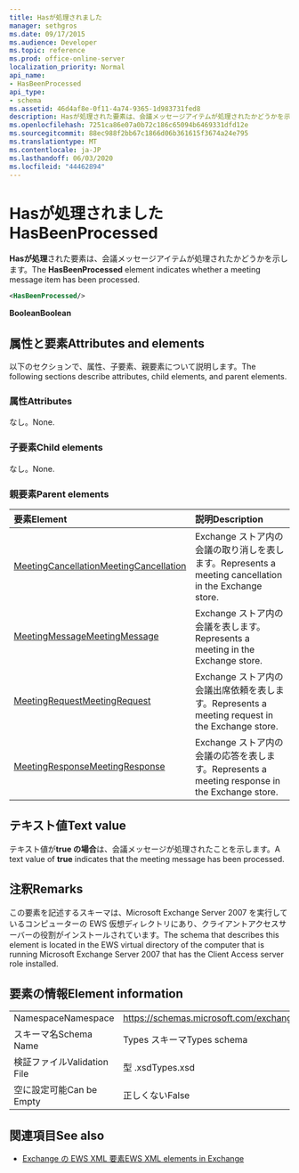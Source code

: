 ```yaml
---
title: Hasが処理されました
manager: sethgros
ms.date: 09/17/2015
ms.audience: Developer
ms.topic: reference
ms.prod: office-online-server
localization_priority: Normal
api_name:
- HasBeenProcessed
api_type:
- schema
ms.assetid: 46d4af8e-0f11-4a74-9365-1d983731fed8
description: Hasが処理された要素は、会議メッセージアイテムが処理されたかどうかを示します。
ms.openlocfilehash: 7251ca86e07a0b72c186c65094b6469331dfd12e
ms.sourcegitcommit: 88ec988f2bb67c1866d06b361615f3674a24e795
ms.translationtype: MT
ms.contentlocale: ja-JP
ms.lasthandoff: 06/03/2020
ms.locfileid: "44462894"
---
```

# <a name="hasbeenprocessed"></a><span data-ttu-id="90a94-103">Hasが処理されました</span><span class="sxs-lookup"><span data-stu-id="90a94-103">HasBeenProcessed</span></span>

<span data-ttu-id="90a94-104">**Hasが処理**された要素は、会議メッセージアイテムが処理されたかどうかを示します。</span><span class="sxs-lookup"><span data-stu-id="90a94-104">The **HasBeenProcessed** element indicates whether a meeting message item has been processed.</span></span> 
  
```xml
<HasBeenProcessed/>
```

 <span data-ttu-id="90a94-105">**Boolean**</span><span class="sxs-lookup"><span data-stu-id="90a94-105">**Boolean**</span></span>
## <a name="attributes-and-elements"></a><span data-ttu-id="90a94-106">属性と要素</span><span class="sxs-lookup"><span data-stu-id="90a94-106">Attributes and elements</span></span>

<span data-ttu-id="90a94-107">以下のセクションで、属性、子要素、親要素について説明します。</span><span class="sxs-lookup"><span data-stu-id="90a94-107">The following sections describe attributes, child elements, and parent elements.</span></span>
  
### <a name="attributes"></a><span data-ttu-id="90a94-108">属性</span><span class="sxs-lookup"><span data-stu-id="90a94-108">Attributes</span></span>

<span data-ttu-id="90a94-109">なし。</span><span class="sxs-lookup"><span data-stu-id="90a94-109">None.</span></span>
  
### <a name="child-elements"></a><span data-ttu-id="90a94-110">子要素</span><span class="sxs-lookup"><span data-stu-id="90a94-110">Child elements</span></span>

<span data-ttu-id="90a94-111">なし。</span><span class="sxs-lookup"><span data-stu-id="90a94-111">None.</span></span>
  
### <a name="parent-elements"></a><span data-ttu-id="90a94-112">親要素</span><span class="sxs-lookup"><span data-stu-id="90a94-112">Parent elements</span></span>

|<span data-ttu-id="90a94-113">**要素**</span><span class="sxs-lookup"><span data-stu-id="90a94-113">**Element**</span></span>|<span data-ttu-id="90a94-114">**説明**</span><span class="sxs-lookup"><span data-stu-id="90a94-114">**Description**</span></span>|
|:-----|:-----|
|[<span data-ttu-id="90a94-115">MeetingCancellation</span><span class="sxs-lookup"><span data-stu-id="90a94-115">MeetingCancellation</span></span>](meetingcancellation.md) <br/> |<span data-ttu-id="90a94-116">Exchange ストア内の会議の取り消しを表します。</span><span class="sxs-lookup"><span data-stu-id="90a94-116">Represents a meeting cancellation in the Exchange store.</span></span>  <br/> |
|[<span data-ttu-id="90a94-117">MeetingMessage</span><span class="sxs-lookup"><span data-stu-id="90a94-117">MeetingMessage</span></span>](meetingmessage.md) <br/> |<span data-ttu-id="90a94-118">Exchange ストア内の会議を表します。</span><span class="sxs-lookup"><span data-stu-id="90a94-118">Represents a meeting in the Exchange store.</span></span>  <br/> |
|[<span data-ttu-id="90a94-119">MeetingRequest</span><span class="sxs-lookup"><span data-stu-id="90a94-119">MeetingRequest</span></span>](meetingrequest.md) <br/> |<span data-ttu-id="90a94-120">Exchange ストア内の会議出席依頼を表します。</span><span class="sxs-lookup"><span data-stu-id="90a94-120">Represents a meeting request in the Exchange store.</span></span>  <br/> |
|[<span data-ttu-id="90a94-121">MeetingResponse</span><span class="sxs-lookup"><span data-stu-id="90a94-121">MeetingResponse</span></span>](meetingresponse.md) <br/> |<span data-ttu-id="90a94-122">Exchange ストア内の会議の応答を表します。</span><span class="sxs-lookup"><span data-stu-id="90a94-122">Represents a meeting response in the Exchange store.</span></span>  <br/> |
   
## <a name="text-value"></a><span data-ttu-id="90a94-123">テキスト値</span><span class="sxs-lookup"><span data-stu-id="90a94-123">Text value</span></span>

<span data-ttu-id="90a94-124">テキスト値が**true の場合**は、会議メッセージが処理されたことを示します。</span><span class="sxs-lookup"><span data-stu-id="90a94-124">A text value of **true** indicates that the meeting message has been processed.</span></span> 
  
## <a name="remarks"></a><span data-ttu-id="90a94-125">注釈</span><span class="sxs-lookup"><span data-stu-id="90a94-125">Remarks</span></span>

<span data-ttu-id="90a94-126">この要素を記述するスキーマは、Microsoft Exchange Server 2007 を実行しているコンピューターの EWS 仮想ディレクトリにあり、クライアントアクセスサーバーの役割がインストールされています。</span><span class="sxs-lookup"><span data-stu-id="90a94-126">The schema that describes this element is located in the EWS virtual directory of the computer that is running Microsoft Exchange Server 2007 that has the Client Access server role installed.</span></span>
  
## <a name="element-information"></a><span data-ttu-id="90a94-127">要素の情報</span><span class="sxs-lookup"><span data-stu-id="90a94-127">Element information</span></span>

|||
|:-----|:-----|
|<span data-ttu-id="90a94-128">Namespace</span><span class="sxs-lookup"><span data-stu-id="90a94-128">Namespace</span></span>  <br/> |https://schemas.microsoft.com/exchange/services/2006/types  <br/> |
|<span data-ttu-id="90a94-129">スキーマ名</span><span class="sxs-lookup"><span data-stu-id="90a94-129">Schema Name</span></span>  <br/> |<span data-ttu-id="90a94-130">Types スキーマ</span><span class="sxs-lookup"><span data-stu-id="90a94-130">Types schema</span></span>  <br/> |
|<span data-ttu-id="90a94-131">検証ファイル</span><span class="sxs-lookup"><span data-stu-id="90a94-131">Validation File</span></span>  <br/> |<span data-ttu-id="90a94-132">型 .xsd</span><span class="sxs-lookup"><span data-stu-id="90a94-132">Types.xsd</span></span>  <br/> |
|<span data-ttu-id="90a94-133">空に設定可能</span><span class="sxs-lookup"><span data-stu-id="90a94-133">Can be Empty</span></span>  <br/> |<span data-ttu-id="90a94-134">正しくない</span><span class="sxs-lookup"><span data-stu-id="90a94-134">False</span></span>  <br/> |
   
## <a name="see-also"></a><span data-ttu-id="90a94-135">関連項目</span><span class="sxs-lookup"><span data-stu-id="90a94-135">See also</span></span>



- [<span data-ttu-id="90a94-136">Exchange の EWS XML 要素</span><span class="sxs-lookup"><span data-stu-id="90a94-136">EWS XML elements in Exchange</span></span>](ews-xml-elements-in-exchange.md)

